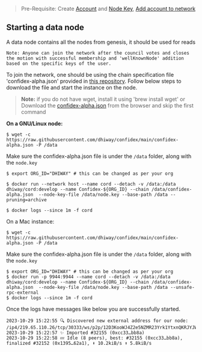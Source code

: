 > Pre-Requisite:
> Create [Account](https://github.com/dhiway/confidex/blob/main/Account.md) and [Node Key](https://github.com/dhiway/confidex/blob/main/Node.md), [Add account to network](./Adding_Account_And_Node_to_Network.md)

## Starting a data node
A data node contains all the nodes from genesis, it should be used for reads

```
Note: Anyone can join the network after the council votes and closes the motion with successful membership and 'wellKnownNode' addition based on the specific keys of the user.
```
To join the network, one should be using the chain specification file 'confidex-alpha.json' provided in [this repository](https://github.com/dhiway/confidex/). Follow below steps to download the file and start the instance on the node.

>**Note:** if you do not have wget, install it using 'brew install wget' 
>or Download the [confidex-alpha.json](https://raw.githubusercontent.com/dhiway/confidex/main/confidex-alpha.json) from the browser and skip the first command

**On a GNU/Linux node:**
```
$ wget -c https://raw.githubusercontent.com/dhiway/confidex/main/confidex-alpha.json -P /data
```
Make sure the confidex-alpha.json file is under the `/data` folder, along with the `node.key`
```
$ export ORG_ID="DHIWAY" # this can be changed as per your org

$ docker run --network host --name cord --detach -v /data:/data dhiway/cord:develop --name Confidex-${ORG_ID} --chain /data/confidex-alpha.json  --node-key-file /data/node.key --base-path /data --pruning=archive

$ docker logs --since 1m -f cord
```

On a Mac instance:
```
$ wget -c https://raw.githubusercontent.com/dhiway/confidex/main/confidex-alpha.json -P /data
```
Make sure the confidex-alpha.json file is under the `/data` folder, along with the `node.key`
```
$ export ORG_ID="DHIWAY" # this can be changed as per your org
$ docker run -p 9944:9944 --name cord --detach -v /data:/data dhiway/cord:develop --name Confidex-${ORG_ID} --chain /data/confidex-alpha.json  --node-key-file /data/node.key --base-path /data --unsafe-rpc-external
$ docker logs --since 1m -f cord
```

Once the logs have messages like below you are successfully started.

```
2023-10-29 15:22:55 🔍 Discovered new external address for our node: /ip4/219.65.110.26/tcp/30333/ws/p2p/12D3KooWJ4Z2e5NZMR23Yrk1YtxnQKRJYJW3h7w4Z9mTUMCy3eTS    
2023-10-29 15:22:57 ✨ Imported #32155 (0xcc33…bb8a)    
2023-10-29 15:22:58 💤 Idle (8 peers), best: #32155 (0xcc33…bb8a), finalized #32152 (0x1395…62a1), ⬇ 10.2kiB/s ⬆ 5.8kiB/s    
```
